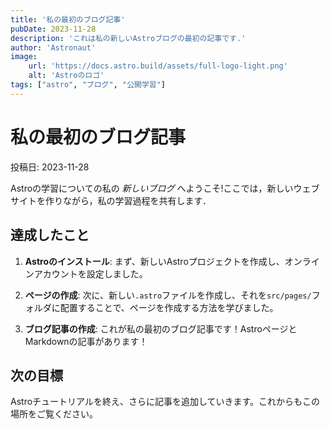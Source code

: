 ```yaml
---
title: '私の最初のブログ記事'
pubDate: 2023-11-28
description: 'これは私の新しいAstroブログの最初の記事です.'
author: 'Astronaut'
image:
    url: 'https://docs.astro.build/assets/full-logo-light.png'
    alt: 'Astroのロゴ'
tags: ["astro", "ブログ", "公開学習"]
---
```

# 私の最初のブログ記事

投稿日: 2023-11-28

Astroの学習についての私の _新しいブログ_ へようこそ!ここでは，新しいウェブサイトを作りながら，私の学習過程を共有します．

## 達成したこと

1. **Astroのインストール**: まず、新しいAstroプロジェクトを作成し、オンラインアカウントを設定しました。

2. **ページの作成**: 次に、新しい`.astro`ファイルを作成し、それを`src/pages/`フォルダに配置することで、ページを作成する方法を学びました。

3. **ブログ記事の作成**: これが私の最初のブログ記事です！AstroページとMarkdownの記事があります！

## 次の目標

Astroチュートリアルを終え、さらに記事を追加していきます。これからもこの場所をご覧ください。